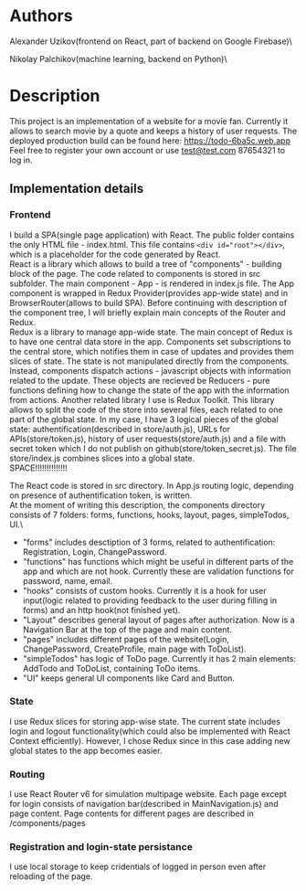 # Authors

Alexander Uzikov(frontend on React, part of backend on Google Firebase)\

Nikolay Palchikov(machine learning, backend on Python)\

# Description

This project is an implementation of a website for a movie fan. Currently it allows to search movie by a quote and keeps a history of user requests.
The deployed production build can be found here: https://todo-6ba5c.web.app \
Feel free to register your own account or use test@test.com 87654321 to log in.

## Implementation details

### Frontend

I build a SPA(single page application) with React. The public folder contains the only HTML file - index.html. This file contains `<div id="root"></div>`, which is a placeholder for the code generated by React.\
React is a library which allows to build a tree of "components" - building block of the page. The code related to components is stored in src subfolder. The main component - App - is rendered in index.js file. The App component is wrapped in Redux Provider(provides app-wide state) and in BrowserRouter(allows to build SPA). Before continuing with description of the component tree, I will briefly explain main concepts of the Router and Redux.\
Redux is a library to manage app-wide state. The main concept of Redux is to have one central data store in the app. Components set subscriptions to the central store, which notifies them in case of updates and provides them slices of state. The state is not manipulated directly from the components. Instead, components dispatch actions - javascript objects with information related to the update. These objects are recieved be Reducers - pure functions defining how to change the state of the app with the information from actions. Another related library I use is Redux Toolkit. This library allows to split the code of the store into several files, each related to one part of the global state. In my case, I have 3 logical pieces of the global state: authentification(described in store/auth.js), URLs for APIs(store/token.js), history of user requests(store/auth.js) and a file with secret token which I do not publish on github(store/token_secret.js). The file store/index.js combines slices into a global state. \
SPACE!!!!!!!!!!!!!!

The React code is stored in src directory. In App.js routing logic, depending on presence of authentification token, is written.\
At the moment of writing this description, the components directory consists of 7 folders: forms, functions, hooks, layout, pages, simpleTodos, UI.\

- "forms" includes desctiption of 3 forms, related to authentification: Registration, Login, ChangePassword.
- "functions" has functions which might be useful in different parts of the app and which are not hook. Currently these are validation functions for password, name, email.
- "hooks" consists of custom hooks. Currently it is a hook for user input(logic related to providing feedback to the user during filling in forms) and an http hook(not finished yet).
- "Layout" describes general layout of pages after authorization. Now is a Navigation Bar at the top of the page and main content.
- "pages" includes different pages of the website(Login, ChangePassword, CreateProfile, main page with ToDoList).
- "simpleTodos" has logic of ToDo page. Currently it has 2 main elements: AddTodo and ToDoList, containing ToDo items.
- "UI" keeps general UI components like Card and Button.

### State

I use Redux slices for storing app-wise state. The current state includes login and logout functionality(which could also be implemented with React Context efficiently). However, I chose Redux since in this case adding new global states to the app becomes easier.

### Routing

I use React Router v6 for simulation multipage website. Each page except for login consists of navigation bar(described in MainNavigation.js) and page content. Page contents for different pages are described in /components/pages

### Registration and login-state persistance

I use local storage to keep cridentials of logged in person even after reloading of the page.
